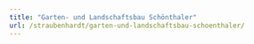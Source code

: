 ```yaml
---
title: "Garten- und Landschaftsbau Schönthaler"
url: /straubenhardt/garten-und-landschaftsbau-schoenthaler/
---
```

